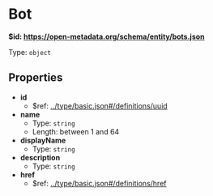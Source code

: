 # Bot

<b id="httpsopen-metadata.orgschemaentitybots.json">&#36;id: https://open-metadata.org/schema/entity/bots.json</b>

Type: `object`

## Properties
 - <b id="#https://open-metadata.org/schema/entity/bots.json/properties/id">id</b>
	 - &#36;ref: [../type/basic.json#/definitions/uuid](#..typebasic.jsondefinitionsuuid)
 - <b id="#https://open-metadata.org/schema/entity/bots.json/properties/name">name</b>
	 - Type: `string`
	 - Length: between 1 and 64
 - <b id="#https://open-metadata.org/schema/entity/bots.json/properties/displayName">displayName</b>
	 - Type: `string`
 - <b id="#https://open-metadata.org/schema/entity/bots.json/properties/description">description</b>
	 - Type: `string`
 - <b id="#https://open-metadata.org/schema/entity/bots.json/properties/href">href</b>
	 - &#36;ref: [../type/basic.json#/definitions/href](#..typebasic.jsondefinitionshref)
